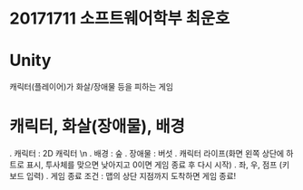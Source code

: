 # 20171711 소프트웨어학부 최운호

# Unity
캐릭터(플레이어)가 화살/장애물 등을 피하는 게임

# 캐릭터, 화살(장애물), 배경

. 캐릭터 : 2D 캐릭터 \n
. 배경 : 숲
. 장애물 : 버섯
. 캐릭터 라이프(화면 왼쪽 상단에 하트로 표시, 투사체를 맞으면 낮아지고 0이면 게임 종료 후 다시 시작)
. 좌, 우, 점프 (키보드 입력)
. 게임 종료 조건 : 맵의 상단 지점까지 도착하면 게임 종료!




